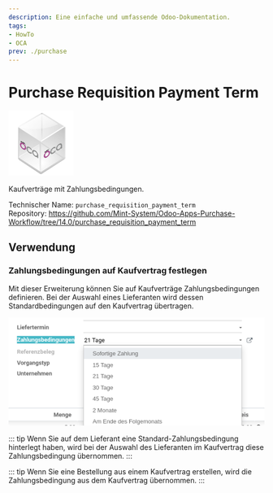 ```yaml
---
description: Eine einfache und umfassende Odoo-Dokumentation.
tags:
- HowTo
- OCA
prev: ./purchase
---
```

# Purchase Requisition Payment Term
![icon_oca_app](assets/icon_oca_app.png)

Kaufverträge mit Zahlungsbedingungen.

Technischer Name: `purchase_requisition_payment_term`\
Repository: <https://github.com/Mint-System/Odoo-Apps-Purchase-Workflow/tree/14.0/purchase_requisition_payment_term>

## Verwendung

### Zahlungsbedingungen auf Kaufvertrag festlegen

Mit dieser Erweiterung können Sie auf Kaufverträge Zahlungsbedingungen definieren. Bei der Auswahl eines Lieferanten wird dessen Standardbedingungen auf den Kaufvertrag übertragen. 

![](assets/Purchase%20Requisition%20Payment%20Term.png)

::: tip
Wenn Sie auf dem Lieferant eine Standard-Zahlungsbedingung hinterlegt haben, wird bei der Auswahl des Lieferanten im Kaufvertrag diese Zahlungsbedingung übernommen.
:::

::: tip
Wenn Sie eine Bestellung aus einem Kaufvertrag erstellen, wird die Zahlungsbedingung aus dem Kaufvertrag übernommen.
:::
